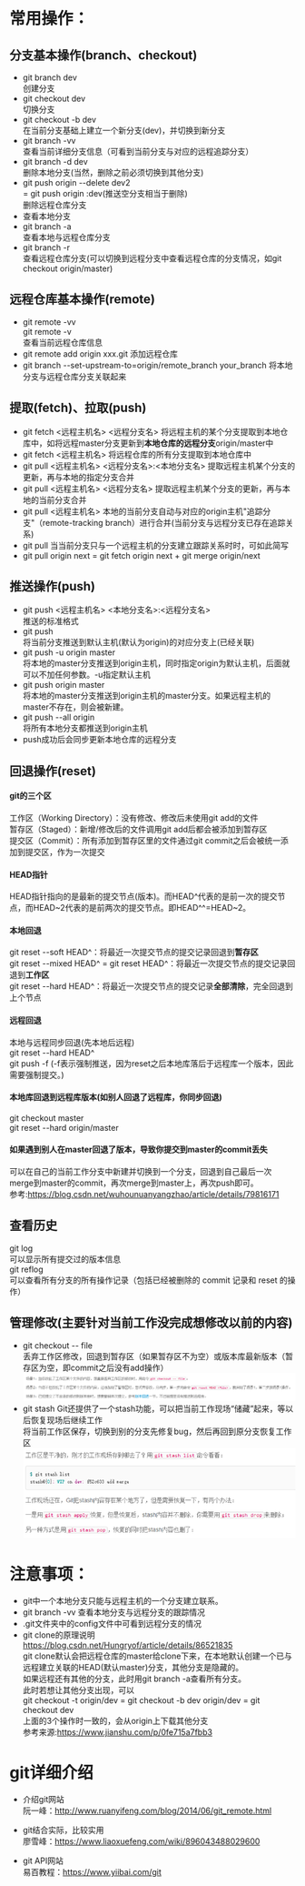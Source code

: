 
# 常用操作：

## 分支基本操作(branch、checkout)
- git branch dev  
创建分支
- git checkout dev  
切换分支
- git checkout -b dev  
在当前分支基础上建立一个新分支(dev)，并切换到新分支
- git branch -vv  
查看当前详细分支信息（可看到当前分支与对应的远程追踪分支）
- git branch -d dev  
删除本地分支(当然，删除之前必须切换到其他分支)
- git push origin --delete dev2  
= git push origin :dev(推送空分支相当于删除)  
删除远程仓库分支
- 查看本地分支
- git branch -a  
查看本地与远程仓库分支
- git branch -r  
查看远程仓库分支(可以切换到远程分支中查看远程仓库的分支情况，如git checkout origin/master)


## 远程仓库基本操作(remote)
- git remote -vv  
git remote -v  
查看当前远程仓库信息
- git remote add origin xxx.git
添加远程仓库
- git branch --set-upstream-to=origin/remote_branch  your_branch 
将本地分支与远程仓库分支关联起来


## 提取(fetch)、拉取(push)
- git fetch <远程主机名> <远程分支名>
将远程主机的某个分支提取到本地仓库中，如将远程master分支更新到**本地仓库的远程分支**origin/master中  
- git fetch <远程主机名>
将远程仓库的所有分支提取到本地仓库中
- git pull <远程主机名> <远程分支名>:<本地分支名>
提取远程主机某个分支的更新，再与本地的指定分支合并
- git pull <远程主机名> <远程分支名>
提取远程主机某个分支的更新，再与本地的当前分支合并
- git pull <远程主机名>
本地的当前分支自动与对应的origin主机"追踪分支"（remote-tracking branch）进行合并(当前分支与远程分支已存在追踪关系)
- git pull
当当前分支只与一个远程主机的分支建立跟踪关系时时，可如此简写
- git pull origin next = git fetch origin next + git merge origin/next


## 推送操作(push)
- git push <远程主机名> <本地分支名>:<远程分支名>  
推送的标准格式
- git push  
将当前分支推送到默认主机(默认为origin)的对应分支上(已经关联)
- git push -u origin master  
将本地的master分支推送到origin主机，同时指定origin为默认主机，后面就可以不加任何参数。-u指定默认主机
- git push origin master  
将本地的master分支推送到origin主机的master分支。如果远程主机的master不存在，则会被新建。 
- git push --all origin  
将所有本地分支都推送到origin主机
- push成功后会同步更新本地仓库的远程分支


## 回退操作(reset)
#### git的三个区
工作区（Working Directory）：没有修改、修改后未使用git add的文件  
暂存区（Staged）：新增/修改后的文件调用git add后都会被添加到暂存区  
提交区（Commit）：所有添加到暂存区里的文件通过git commit之后会被统一添加到提交区，作为一次提交
#### HEAD指针
HEAD指针指向的是最新的提交节点(版本)。而HEAD^代表的是前一次的提交节点，而HEAD\~2代表的是前两次的提交节点。即HEAD^^=HEAD\~2。
#### 本地回退
git reset --soft HEAD^：将最近一次提交节点的提交记录回退到**暂存区**  
git reset --mixed HEAD^ = git reset HEAD^：将最近一次提交节点的提交记录回退到**工作区**  
git reset --hard HEAD^：将最近一次提交节点的提交记录**全部清除**，完全回退到上个节点 
#### 远程回退
本地与远程同步回退(先本地后远程)  
git reset --hard HEAD^  
git push -f (-f表示强制推送，因为reset之后本地库落后于远程库一个版本，因此需要强制提交。) 
#### 本地库回退到远程库版本(如别人回退了远程库，你同步回退)
git checkout master  
git reset --hard origin/master
#### 如果遇到别人在master回退了版本，导致你提交到master的commit丢失
可以在自己的当前工作分支中新建并切换到一个分支，回退到自己最后一次merge到master的commit，再次merge到master上，再次push即可。  
参考:https://blog.csdn.net/wuhounuanyangzhao/article/details/79816171


## 查看历史
git log  
可以显示所有提交过的版本信息  
git reflog  
可以查看所有分支的所有操作记录（包括已经被删除的 commit 记录和 reset 的操作）


## 管理修改(主要针对当前工作没完成想修改以前的内容)
- git checkout -- file  
丢弃工作区修改，回退到暂存区（如果暂存区不为空）或版本库最新版本（暂存区为空，即commit之后没有add操作）
![3个场景](images/3%E4%B8%AA%E5%9C%BA%E6%99%AF.png "来源：https://www.liaoxuefeng.com/wiki/896043488029600/900388704535136")
- git stash
Git还提供了一个stash功能，可以把当前工作现场“储藏”起来，等以后恢复现场后继续工作  
将当前工作区保存，切换到别的分支先修复bug，然后再回到原分支恢复工作区  
![git stash](images/git-stash.png "来源：https://www.liaoxuefeng.com/wiki/896043488029600/900388704535136")
 


# 注意事项：
- git中一个本地分支只能与远程主机的一个分支建立联系。
- git branch -vv 查看本地分支与远程分支的跟踪情况
- .git文件夹中的config文件中可看到远程分支的情况
- git clone的原理说明  
https://blog.csdn.net/Hungryof/article/details/86521835  
git clone默认会把远程仓库的master给clone下来，在本地默认创建一个已与远程建立关联的HEAD(默认master)分支，其他分支是隐藏的。  
如果远程还有其他的分支，此时用git branch -a查看所有分支。  
此时若想让其他分支出现，可以  
git checkout -t origin/dev = git checkout -b dev origin/dev = git checkout dev  
上面的3个操作时一致的，会从origin上下载其他分支  
参考来源:https://www.jianshu.com/p/0fe715a7fbb3

# git详细介绍

- 介绍git网站  
阮一峰：http://www.ruanyifeng.com/blog/2014/06/git_remote.html

- git结合实际，比较实用  
廖雪峰：https://www.liaoxuefeng.com/wiki/896043488029600

- git API网站  
易百教程：https://www.yiibai.com/git

